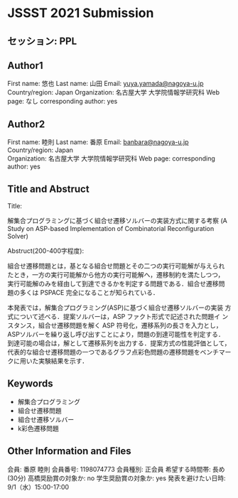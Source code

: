# JSSST 2021 Submission

## セッション: PPL

## Author1
First name: 悠也 
Last name: 山田 
Email: yuya.yamada@nagoya-u.jp
Country/region: Japan
Organization: 名古屋大学 大学院情報学研究科
Web page: なし
corresponding author: yes

## Author2
First name: 睦則
Last name: 番原
Email: banbara@nagoya-u.jp
Country/region: Japan  
Organization: 名古屋大学 大学院情報学研究科
Web page: 
corresponding author: yes

## Title and Abstruct
Title:  

解集合プログラミングに基づく組合せ遷移ソルバーの実装方式に関する考察
(A Study on ASP-based Implementation of Combinatorial Reconfiguration Solver)

Abstruct(200-400字程度):  

組合せ遷移問題とは，基となる組合せ問題とその二つの実行可能解が与えられ
たとき，一方の実行可能解から他方の実行可能解へ，遷移制約を満たしつつ，
実行可能解のみを経由して到達できるかを判定する問題である．組合せ遷移問
題の多くは PSPACE 完全になることが知られている．

本発表では，解集合プログラミング(ASP)に基づく組合せ遷移ソルバーの実装
方式について述べる．提案ソルバーは，ASP ファクト形式で記述された問題イ
ンスタンス，組合せ遷移問題を解く ASP 符号化，遷移系列の長さを入力とし，
ASPソルバーを繰り返し呼び出すことにより，問題の到達可能性を判定する．
到達可能の場合は，解として遷移系列を出力する．提案方式の性能評価として，
代表的な組合せ遷移問題の一つであるグラフ点彩色問題の遷移問題をベンチマー
クに用いた実験結果を示す．

## Keywords
- 解集合プログラミング
- 組合せ遷移問題
- 組合せ遷移ソルバー
- k彩色遷移問題

## Other Information and Files
会員: 番原 睦則
会員番号: 1198074773
会員種別: 正会員
希望する時間帯: 長め(30分)
高橋奨励賞の対象か: no
学生奨励賞の対象か: yes
発表を避けたい日時: 9/1（水）15:00-17:00
